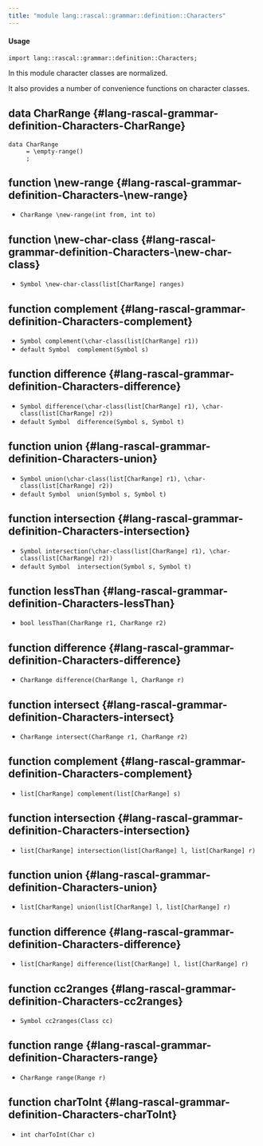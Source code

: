 ```yaml
---
title: "module lang::rascal::grammar::definition::Characters"
---
```


#### Usage

`import lang::rascal::grammar::definition::Characters;`


  In this module character classes are normalized.
  
  It also provides a number of convenience functions on character classes.


## data CharRange {#lang-rascal-grammar-definition-Characters-CharRange}

```rascal
data CharRange  
     = \empty-range()
     ;
```

## function \new-range {#lang-rascal-grammar-definition-Characters-\new-range}

* ``CharRange \new-range(int from, int to)``

## function \new-char-class {#lang-rascal-grammar-definition-Characters-\new-char-class}

* ``Symbol \new-char-class(list[CharRange] ranges)``

## function complement {#lang-rascal-grammar-definition-Characters-complement}

* ``Symbol complement(\char-class(list[CharRange] r1))``
* ``default Symbol  complement(Symbol s)``

## function difference {#lang-rascal-grammar-definition-Characters-difference}

* ``Symbol difference(\char-class(list[CharRange] r1), \char-class(list[CharRange] r2))``
* ``default Symbol  difference(Symbol s, Symbol t)``

## function union {#lang-rascal-grammar-definition-Characters-union}

* ``Symbol union(\char-class(list[CharRange] r1), \char-class(list[CharRange] r2))``
* ``default Symbol  union(Symbol s, Symbol t)``

## function intersection {#lang-rascal-grammar-definition-Characters-intersection}

* ``Symbol intersection(\char-class(list[CharRange] r1), \char-class(list[CharRange] r2))``
* ``default Symbol  intersection(Symbol s, Symbol t)``

## function lessThan {#lang-rascal-grammar-definition-Characters-lessThan}

* ``bool lessThan(CharRange r1, CharRange r2)``

## function difference {#lang-rascal-grammar-definition-Characters-difference}

* ``CharRange difference(CharRange l, CharRange r)``

## function intersect {#lang-rascal-grammar-definition-Characters-intersect}

* ``CharRange intersect(CharRange r1, CharRange r2)``

## function complement {#lang-rascal-grammar-definition-Characters-complement}

* ``list[CharRange] complement(list[CharRange] s)``

## function intersection {#lang-rascal-grammar-definition-Characters-intersection}

* ``list[CharRange] intersection(list[CharRange] l, list[CharRange] r)``

## function union {#lang-rascal-grammar-definition-Characters-union}

* ``list[CharRange] union(list[CharRange] l, list[CharRange] r)``

## function difference {#lang-rascal-grammar-definition-Characters-difference}

* ``list[CharRange] difference(list[CharRange] l, list[CharRange] r)``

## function cc2ranges {#lang-rascal-grammar-definition-Characters-cc2ranges}

* ``Symbol cc2ranges(Class cc)``

## function range {#lang-rascal-grammar-definition-Characters-range}

* ``CharRange range(Range r)``

## function charToInt {#lang-rascal-grammar-definition-Characters-charToInt}

* ``int charToInt(Char c)``

